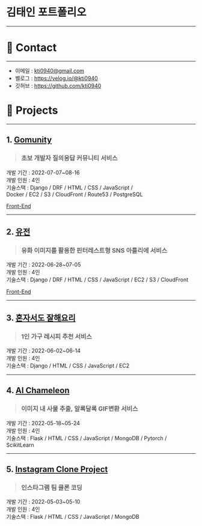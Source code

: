 # 김태인 포트폴리오
----

# 📌 Contact
----
- 이메일 : kti0940@gmail.com
- 벨로그 : https://velog.io/@kti0940
- 깃허브 : https://github.com/kti0940

# 📌 Projects
-----
## 1. [Gomunity](https://github.com/kti0940/gomunity)
> ### 초보 개발자 질의응답 커뮤니티 서비스<br>
개발 기간 : 2022-07-07~08-16<br>
개발 인원 : 4인<br>
기술스택 : Django / DRF / HTML / CSS / JavaScript /<br>
Docker / EC2 / S3 / CloudFront / Route53 / PostgreSQL

[Front-End](https://github.com/kti0940/gomunity_fe)

---

## 2. [유전](https://github.com/kti0940/yujeon_be)
> ### 유화 이미지를 활용한 핀터레스트형 SNS 아틀리에 서비스<br>
개발 기간 : 2022-06-28~07-05<br>
개발 인원 : 4인<br>
기술스택 : Django / DRF / HTML / CSS / JavaScript / EC2 / S3 / CloudFront

[Front-End](https://github.com/kti0940/yujeon_fe)

---

## 3. [혼자서도 잘해요리](https://github.com/kti0940/cook_alone)
> ### 1인 가구 레시피 추천 서비스<br>
개발 기간 : 2022-06-02~06-14<br>
개발 인원 : 4인<br>
기술스택 : Django / HTML / CSS / JavaScript / EC2

---

## 4. [AI Chameleon](https://github.com/kti0940/ai_chameleon)
> ### 이미지 내 사물 추출, 알록달록 GIF변환 서비스<br>
개발 기간 : 2022-05-18~05-24<br>
개발 인원 : 4인<br>
기술스택 : Flask / HTML / CSS / JavaScript / MongoDB / Pytorch / ScikitLearn

---

## 5. [Instagram Clone Project](https://github.com/kti0940/kingkong_instagram_project)
> ### 인스타그램 팀 클론 코딩<br>
개발 기간 : 2022-05-03~05-10<br>
개발 인원 : 4인<br>
기술스택 : Flask / HTML / CSS / JavaScript / MongoDB
